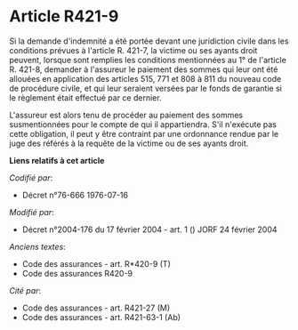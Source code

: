 # Article R421-9

Si la demande d'indemnité a été portée devant une juridiction civile dans les conditions prévues à l'article R. 421-7, la
victime ou ses ayants droit peuvent, lorsque sont remplies les conditions mentionnées au 1° de l'article R. 421-8, demander à
l'assureur le paiement des sommes qui leur ont été allouées en application des articles 515, 771 et 808 à 811 du nouveau code
de procédure civile, et qui leur seraient versées par le fonds de garantie si le règlement était effectué par ce dernier.

L'assureur est alors tenu de procéder au paiement des sommes susmentionnées pour le compte de qui il appartiendra. S'il
n'exécute pas cette obligation, il peut y être contraint par une ordonnance rendue par le juge des référés à la requête de la
victime ou de ses ayants droit.

**Liens relatifs à cet article**

_Codifié par_:

  - Décret n°76-666 1976-07-16

_Modifié par_:

  - Décret n°2004-176 du 17 février 2004 - art. 1 () JORF 24 février 2004

_Anciens textes_:

  - Code des assurances - art. R*420-9 (T)
  - Code des assurances R420-9

_Cité par_:

  - Code des assurances - art. R421-27 (M)
  - Code des assurances - art. R421-63-1 (Ab)
